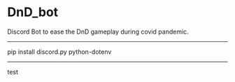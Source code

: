 # DnD_bot
Discord Bot to ease the DnD gameplay during covid pandemic.


***
pip install discord.py python-dotenv
***



test
